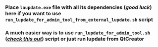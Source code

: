 ### Place ```laupdate.exe``` file with all its dependencies (***good luck***) here if you want to use ```run_lupdate_for_admin_tool_from_external_lupdate.sh``` script

### A much easier way is to use ```run_lupdate_for_admin_tool.sh``` (***[check this out](https://github.com/DCDsqd/HACK-cloudcom_game_chat_bot/blob/main/scripts/README.md)***)  script or just run lupdate from QtCreator
